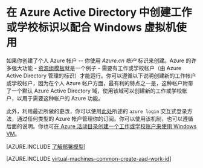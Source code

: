 <properties
   pageTitle="在 AAD 中创建工作或学校标识 | Azure"
   description="了解如何在 Azure Active Directory 中创建工作或学校标识以配合 Windows 虚拟机使用。"
   services="virtual-machines-windows"
   documentationCenter=""
   authors="squillace"
   manager="timlt"
   editor=""
   tags="azure-service-management,azure-resource-manager"/>

<tags
   ms.service="virtual-machines-windows"
   ms.date="12/08/2015"
   wacn.date="01/29/2016"/>

# 在 Azure Active Directory 中创建工作或学校标识以配合 Windows 虚拟机使用

如果你创建了个人 Azure 帐户 -- 你使用 *Azure.cn 帐户* 标识来创建。Azure 的许多强大功能 - [资源组模板](/documentation/articles/resource-group-overview)就是一个例子 - 需要有工作或学校帐户（由 Azure Active Directory 管理的标识）才能运行。你可以遵循以下说明创建新的工作帐户或学校帐户，因为在个人 Azure 帐户方面，最有利的特点之一是，这种帐户附带了一个默认 Azure Active Directory 域，使用该域可以创建新的工作或学校帐户，以用于需要这种帐户的 Azure 功能。

此外，利用最近所做的更改，你可以使用[此处](/documentation/articles/xplat-cli-connect)所述的 `azure login` 交互式登录方法，通过任何类型的 Azure 帐户管理你的订阅。你可以使用该机制，也可以遵循后面的说明。你也可[在 Azure 活动目录创建一个工作或学校账户来使用 Windows VM](/documentation/articles/virtual-machines-windows-create-aad-work-id)。


[AZURE.INCLUDE [了解部署模型](../includes/learn-about-deployment-models-both-include.md)]

[AZURE.INCLUDE [virtual-machines-common-create-aad-work-id](../includes/virtual-machines-common-create-aad-work-id.md)]

<!---HONumber=Mooncake_0118_2016-->